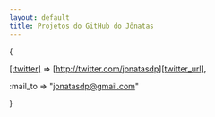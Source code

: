 ```yaml
---
layout: default
title: Projetos do GitHub do Jônatas
---
```


{

  [[:twitter]][twitter_url] => [http://twitter.com/jonatasdp][twitter_url],

  \:mail\_to => "jonatasdp@gmail.com"

}

[twitter_url]: http://twitter.com/jonatasdp
